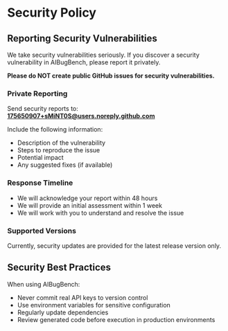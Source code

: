 # Security Policy

## Reporting Security Vulnerabilities

We take security vulnerabilities seriously. If you discover a security vulnerability in AIBugBench, please report it privately.

**Please do NOT create public GitHub issues for security vulnerabilities.**

### Private Reporting

Send security reports to: **<175650907+sMiNT0S@users.noreply.github.com>**

Include the following information:
- Description of the vulnerability
- Steps to reproduce the issue
- Potential impact
- Any suggested fixes (if available)

### Response Timeline

- We will acknowledge your report within 48 hours
- We will provide an initial assessment within 1 week
- We will work with you to understand and resolve the issue

### Supported Versions

Currently, security updates are provided for the latest release version only.

## Security Best Practices

When using AIBugBench:
- Never commit real API keys to version control
- Use environment variables for sensitive configuration
- Regularly update dependencies
- Review generated code before execution in production environments
